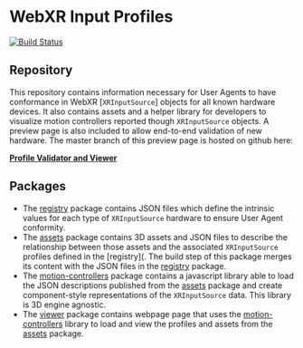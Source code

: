 # WebXR Input Profiles

[![Build Status](https://travis-ci.com/immersive-web/webxr-input-profiles.svg?branch=master)](https://travis-ci.org/immersive-web/webxr-input-profiles)

## Repository

This repository contains information necessary for User Agents to have conformance in WebXR [`XRInputSource`] objects for all known hardware devices.  It also contains assets and a helper library for developers to visualize motion controllers reported though `XRInputSource` objects.  A preview page is also included to allow end-to-end validation of new hardware.  The master branch of this preview page is hosted on github here:

**[Profile Validator and Viewer](https://immersive-web.github.io/webxr-input-profiles/packages/viewer/dist/index.html)**

## Packages
* The [registry](./packages/registry/README.md) package contains JSON files which define the intrinsic values for each type of `XRInputSource` hardware to ensure User Agent conformity.
* The [assets](./packages/assets/README.md) package contains 3D assets and JSON files to describe the relationship between those assets and the associated `XRInputSource` profiles defined in the [registry](.  The build step of this package merges its content with the JSON files in the [registry](./packages/registry/README.md) package.
* The [motion-controllers](./packages/motion-controllers/README.md) package contains a javascript library able to load the JSON descriptions published from the [assets](./packages/assets/README.md) package and create component-style representations of the `XRInputSource` data. This library is 3D engine agnostic.
* The [viewer](./packages/viewer/README.md) package contains webpage page that uses the [motion-controllers](./packages/motion-controllers/README.md) library to load and view the profiles and assets from the [assets](./packages/assets/README.md) package.

